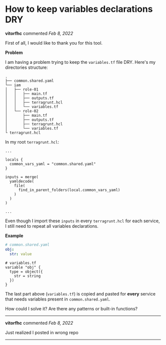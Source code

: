 # How to keep variables declarations DRY

**vitorfhc** commented *Feb 8, 2022*

First of all, I would like to thank you for this tool.

**Problem**

I am having a problem trying to keep the `variables.tf` file DRY. Here's my directories structure:

```
.
├── common.shared.yaml
└── iam
│   ├── role-01
│   │   ├── main.tf
│   │   ├── outputs.tf
│   │   ├── terragrunt.hcl
│   │   └── variables.tf
│   └── role-02
│       ├── main.tf
│       ├── outputs.tf
│       ├── terragrunt.hcl
│       └── variables.tf
└ terragrunt.hcl
```

In my root `terragrunt.hcl`:

```hcl
...

locals {
  common_vars_yaml = "common.shared.yaml"
}

inputs = merge(
  yamldecode(
    file(
      find_in_parent_folders(local.common_vars_yaml)
    )
  )
)

...
```

Even though I import these `inputs` in every `terragrunt.hcl` for each service, I still need to repeat all variables declarations.

**Example**

```yaml
# common.shared.yaml
obj:
  str: value
```

```hcl
# variables.tf
variable "obj" {
  type = object({
    str = string
  })
}
```

The last part above (`variables.tf`) is copied and pasted for **every** service that needs variables present in `common.shared.yaml`.

How could I solve it? Are there any patterns or built-in functions?
<br />
***


**vitorfhc** commented *Feb 8, 2022*

Just realized I posted in wrong repo
***

